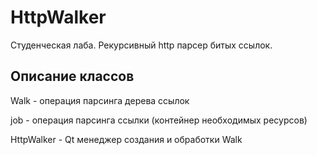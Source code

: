 HttpWalker
==========

Студенческая лаба.
Рекурсивный http парсер битых ссылок.

## Описание классов

Walk - операция парсинга дерева ссылок

job - операция парсинга ссылки (контейнер необходимых ресурсов)

HttpWalker - Qt менеджер создания и обработки Walk
